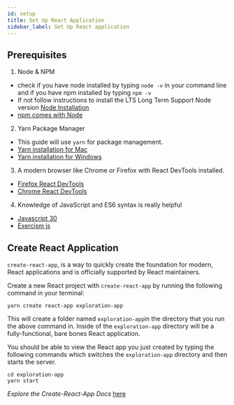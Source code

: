 ```yaml
---
id: setup
title: Set Up React Application
sidebar_label: Set Up React application
---
```


## Prerequisites

1. Node & NPM

- check if you have node installed by typing `node -v` in your command line and if you have npm installed by typing `npm -v`
- If not follow instructions to install the LTS Long Term Support Node version [Node Installation](https://nodejs.org/en/)
- [npm comes with Node](https://www.npmjs.com/get-npm)

2.  Yarn Package Manager

- This guide will use `yarn` for package management.
- [Yarn installation for Mac](https://yarnpkg.com/lang/en/docs/install/#mac-stable)
- [Yarn installation for Windows](https://yarnpkg.com/lang/en/docs/install/#windows-stable)

3.  A modern browser like Chrome or Firefox with React DevTools installed.

- [Firefox React DevTools](https://addons.mozilla.org/en-US/firefox/addon/react-devtools/)
- [Chrome React DevTools](https://chrome.google.com/webstore/detail/react-developer-tools/fmkadmapgofadopljbjfkapdkoienihi?hl=en)

4. Knowledge of JavaScript and ES6 syntax is really helpful

- [Javascript 30](https://javascript30.com/)
- [Exercism js](https://exercism.io/tracks/javascript)

## Create React Application

`create-react-app`, is a way to quickly create the foundation for modern, React applications and is officially supported by React maintainers.

Create a new React project with `create-react-app` by running the following command in your terminal:

```
yarn create react-app exploration-app
```

This will create a folder named `exploration-app`in the directory that you run the above command in. Inside of the `exploration-app` directory will be a fully-functional, bare bones React application.

You should be able to view the React app you just created by typing the following commands which switches the `exploration-app` directory and then starts the server.

```
cd exploration-app
yarn start
```

_Explore the Create-React-App Docs_ [here](https://facebook.github.io/create-react-app/)
